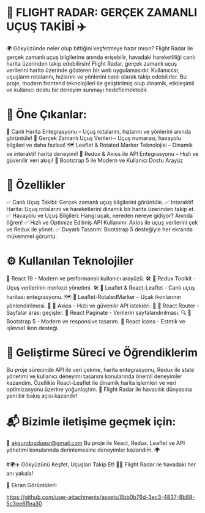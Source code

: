 # 📡 FLIGHT RADAR: GERÇEK ZAMANLI UÇUŞ TAKİBİ ✈️
🌍 Gökyüzünde neler olup bittiğini keşfetmeye hazır mısın? Flight Radar ile gerçek zamanlı uçuş bilgilerine anında erişebilir, havadaki hareketliliği canlı harita üzerinden takip edebilirsin!
Flight Radar, gerçek zamanlı uçuş verilerini harita üzerinde gösteren bir web uygulamasıdır. Kullanıcılar, uçuşların rotalarını, hızlarını ve yönlerini canlı olarak takip edebilirler.
Bu proje, modern frontend teknolojileri ile geliştirilmiş olup dinamik, etkileşimli ve kullanıcı dostu bir deneyim sunmayı hedeflemektedir.

# 🚀 Öne Çıkanlar:
📍 Canlı Harita Entegrasyonu – Uçuş rotalarını, hızlarını ve yönlerini anında görüntüle!
📡 Gerçek Zamanlı Uçuş Verileri – Uçuş numarası, havayolu bilgileri ve daha fazlası!
🗺️ Leaflet & Rotated Marker Teknolojisi – Dinamik ve interaktif harita deneyimi!
🔄 Redux & Axios ile API Entegrasyonu – Hızlı ve güvenilir veri akışı!
🎨 Bootstrap 5 ile Modern ve Kullanıcı Dostu Arayüz

# 📌 Özellikler
✅ Canlı Uçuş Takibi: Gerçek zamanlı uçuş bilgilerini görüntüle.
✅ Interaktif Harita: Uçuş rotalarını ve hareketlerini dinamik bir harita üzerinden takip et.
✅ Havayolu ve Uçuş Bilgileri: Hangi uçak, nereden nereye gidiyor? Anında öğren!
✅ Hızlı ve Optimize Edilmiş API Kullanımı: Axios ile uçuş verilerini çek ve Redux ile yönet.
✅ Duyarlı Tasarım: Bootstrap 5 desteğiyle her ekranda mükemmel görüntü.

# ⚙️ Kullanılan Teknolojiler
🔹 React 19 - Modern ve performanslı kullanıcı arayüzü. 🛠️
🔹 Redux Toolkit - Uçuş verilerinin merkezi yönetimi. 🛠️
🔹 Leaflet & React-Leaflet - Canlı uçuş haritası entegrasyonu. 🗺️
🔹 Leaflet-RotatedMarker - Uçak ikonlarının yönlendirilmesi. 📍
🔹 Axios - Hızlı ve güvenilir API istekleri. 🔄
🔹 React Router - Sayfalar arası geçişler.
🔹 React Paginate - Verilerin sayfalandırılması. 🔍
🔹 Bootstrap 5 - Modern ve responsive tasarım.
🔹 React Icons - Estetik ve işlevsel ikon desteği.



# 🎯 Geliştirme Süreci ve Öğrendiklerim
Bu proje sürecinde API ile veri çekme, harita entegrasyonu, Redux ile state yönetimi ve kullanıcı deneyimi tasarımı konularında önemli deneyimler kazandım. Özellikle React-Leaflet ile dinamik harita işlemleri ve veri optimizasyonu üzerine yoğunlaştım.
📢 Flight Radar ile havacılık dünyasına yeni bir bakış açısı kazandır!

# 📬 Bizimle iletişime geçmek için:
📩 akgundogduesr@gmail.com
Bu proje ile React, Redux, Leaflet ve API yönetimi konularında derinlemesine deneyimler kazandım. 🌍

#🌍✈️ Gökyüzünü Keşfet, Uçuşları Takip Et! 🚀📡
Flight Radar ile havadaki her anı yakala!

📸 Ekran Görüntüleri:

https://github.com/user-attachments/assets/8bb0b76d-3ec3-4837-8b88-5c3ee6ffea30


















